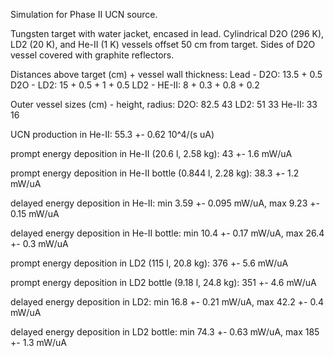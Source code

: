 Simulation for Phase II UCN source.

Tungsten target with water jacket, encased in lead.
Cylindrical D2O (296 K), LD2 (20 K), and He-II (1 K) vessels offset 50 cm from target.
Sides of D2O vessel covered with graphite reflectors.

Distances above target (cm) + vessel wall thickness:
Lead - D2O: 13.5 + 0.5
D2O - LD2: 15 + 0.5 + 1 + 0.5
LD2 - HE-II: 8 + 0.3 + 0.8 + 0.2

Outer vessel sizes (cm) - height, radius:
D2O: 82.5 43
LD2: 51 33
He-II: 33 16

UCN production in He-II:
55.3 +- 0.62 10^4/(s uA)

prompt energy deposition in He-II (20.6 l, 2.58 kg):
43 +- 1.6 mW/uA

prompt energy deposition in He-II bottle (0.844 l, 2.28 kg):
38.3 +- 1.2 mW/uA

delayed energy deposition in He-II:
min 3.59 +- 0.095 mW/uA, max 9.23 +- 0.15 mW/uA

delayed energy deposition in He-II bottle:
min 10.4 +- 0.17 mW/uA, max 26.4 +- 0.3 mW/uA

prompt energy deposition in LD2 (115 l, 20.8 kg):
376 +- 5.6 mW/uA

prompt energy deposition in LD2 bottle (9.18 l, 24.8 kg):
351 +- 4.6 mW/uA

delayed energy deposition in LD2:
min 16.8 +- 0.21 mW/uA, max 42.2 +- 0.4 mW/uA

delayed energy deposition in LD2 bottle:
min 74.3 +- 0.63 mW/uA, max 185 +- 1.3 mW/uA

